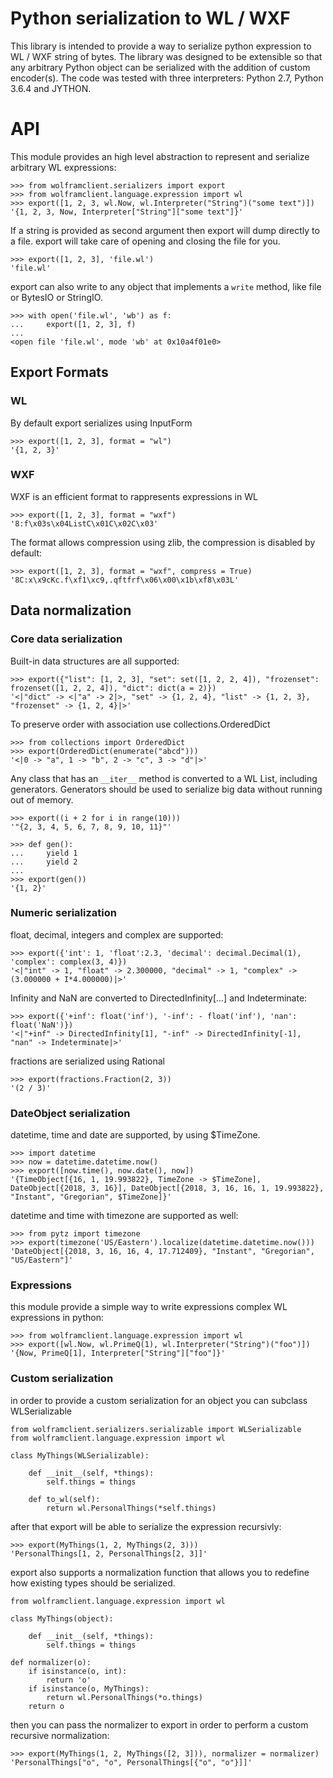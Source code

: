 # Python serialization to WL / WXF

This library is intended to provide a way to serialize python expression to WL / WXF string of bytes. The library was designed to be extensible so that any arbitrary Python object can be serialized with the addition of custom encoder(s). The code was tested with three interpreters: Python 2.7, Python 3.6.4 and JYTHON.

# API

This module provides an high level abstraction to represent and serialize arbitrary WL expressions:

```
>>> from wolframclient.serializers import export
>>> from wolframclient.language.expression import wl
>>> export([1, 2, 3, wl.Now, wl.Interpreter("String")("some text")])
'{1, 2, 3, Now, Interpreter["String"]["some text"]}'
```

If a string is provided as second argument then export will dump directly to a file.
export will take care of opening and closing the file for you.
```
>>> export([1, 2, 3], 'file.wl')
'file.wl'
```

export can also write to any object that implements a `write` method, like file or BytesIO or StringIO.

```
>>> with open('file.wl', 'wb') as f:
...     export([1, 2, 3], f)
... 
<open file 'file.wl', mode 'wb' at 0x10a4f01e0>
```

## Export Formats

### WL

By default export serializes using InputForm

```
>>> export([1, 2, 3], format = "wl")
'{1, 2, 3}'
```

### WXF

WXF is an efficient format to rappresents expressions in WL

```
>>> export([1, 2, 3], format = "wxf")
'8:f\x03s\x04ListC\x01C\x02C\x03'
```

The format allows compression using zlib, the compression is disabled by default:

```
>>> export([1, 2, 3], format = "wxf", compress = True)
'8C:x\x9cKc.f\xf1\xc9,.qftfrf\x06\x00\x1b\xf8\x03L'
```

## Data normalization

### Core data serialization

Built-in data structures are all supported:

```
>>> export({"list": [1, 2, 3], "set": set([1, 2, 2, 4]), "frozenset": frozenset([1, 2, 2, 4]), "dict": dict(a = 2)})
'<|"dict" -> <|"a" -> 2|>, "set" -> {1, 2, 4}, "list" -> {1, 2, 3}, "frozenset" -> {1, 2, 4}|>'
```

To preserve order with association use collections.OrderedDict

```
>>> from collections import OrderedDict
>>> export(OrderedDict(enumerate("abcd")))
'<|0 -> "a", 1 -> "b", 2 -> "c", 3 -> "d"|>'
```

Any class that has an `__iter__` method is converted to a WL List, including generators.
Generators should be used to serialize big data without running out of memory.

```
>>> export((i + 2 for i in range(10)))
'"{2, 3, 4, 5, 6, 7, 8, 9, 10, 11}"'

>>> def gen():
...     yield 1
...     yield 2
... 
>>> export(gen())
'{1, 2}'

```

### Numeric serialization

float, decimal, integers and complex are supported:

```
>>> export({'int': 1, 'float':2.3, 'decimal': decimal.Decimal(1), 'complex': complex(3, 4)})
'<|"int" -> 1, "float" -> 2.300000, "decimal" -> 1, "complex" -> (3.000000 + I*4.000000)|>'
```

Infinity and NaN are converted to DirectedInfinity[...] and Indeterminate:

```
>>> export({'+inf': float('inf'), '-inf': - float('inf'), 'nan': float('NaN')})
'<|"+inf" -> DirectedInfinity[1], "-inf" -> DirectedInfinity[-1], "nan" -> Indeterminate|>'
```

fractions are serialized using Rational

```
>>> export(fractions.Fraction(2, 3))
'(2 / 3)'
```

### DateObject serialization

datetime, time and date are supported, by using $TimeZone.

```
>>> import datetime
>>> now = datetime.datetime.now()
>>> export([now.time(), now.date(), now])
'{TimeObject[{16, 1, 19.993822}, TimeZone -> $TimeZone], DateObject[{2018, 3, 16}], DateObject[{2018, 3, 16, 16, 1, 19.993822}, "Instant", "Gregorian", $TimeZone]}'
```

datetime and time with timezone are supported as well:

```
>>> from pytz import timezone
>>> export(timezone('US/Eastern').localize(datetime.datetime.now()))
'DateObject[{2018, 3, 16, 16, 4, 17.712409}, "Instant", "Gregorian", "US/Eastern"]'
```

### Expressions

this module provide a simple way to write expressions complex WL expressions in python:

```
>>> from wolframclient.language.expression import wl
>>> export([wl.Now, wl.PrimeQ(1), wl.Interpreter("String")("foo")])
'{Now, PrimeQ[1], Interpreter["String"]["foo"]}'
```

### Custom serialization

in order to provide a custom serialization for an object you can subclass WLSerializable

```
from wolframclient.serializers.serializable import WLSerializable
from wolframclient.language.expression import wl

class MyThings(WLSerializable):

    def __init__(self, *things):
        self.things = things

    def to_wl(self):
        return wl.PersonalThings(*self.things)
```

after that export will be able to serialize the expression recursivly:

```
>>> export(MyThings(1, 2, MyThings(2, 3)))
'PersonalThings[1, 2, PersonalThings[2, 3]]'
```

export also supports a normalization function that allows you to redefine how existing types should be serialized.

```
from wolframclient.language.expression import wl

class MyThings(object):

    def __init__(self, *things):
        self.things = things

def normalizer(o):
    if isinstance(o, int):
        return 'o'
    if isinstance(o, MyThings):
        return wl.PersonalThings(*o.things)
    return o
```

then you can pass the normalizer to export in order to perform a custom recursive normalization:

```
>>> export(MyThings(1, 2, MyThings([2, 3])), normalizer = normalizer)
'PersonalThings["o", "o", PersonalThings[{"o", "o"}]]'
```